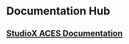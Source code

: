 # Documentation Hub
   ## [StudioX ACES Documentation](https://sharktacos.github.io/OpenColorIO-configs/)
